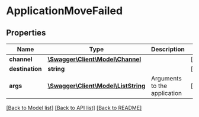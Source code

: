 # ApplicationMoveFailed

## Properties
Name | Type | Description | Notes
------------ | ------------- | ------------- | -------------
**channel** | [**\Swagger\Client\Model\Channel**](Channel.md) |  | [optional] 
**destination** | **string** |  | [optional] 
**args** | [**\Swagger\Client\Model\ListString**](ListString.md) | Arguments to the application | [optional] 

[[Back to Model list]](../README.md#documentation-for-models) [[Back to API list]](../README.md#documentation-for-api-endpoints) [[Back to README]](../README.md)


